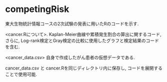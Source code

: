 # competingRisk  
東大生物統計情報コースの2次試験の発表に用いたRのコードを示す.  
  
<cancer.Rについて>. 
Kaplan-Meier曲線や累積発生割合の算出に関するコード, さらに, Log-rank検定とGray検定の比較に使用したグラフと検定結果のコードを含む.  

<cancer_data.csv>
自身で作成したがん患者の仮想データである.  

cancer_data.csv と cancer.Rを同じディレクトリ内に保存し, コードを展開することで使用可能.
